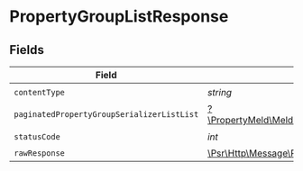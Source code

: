 # PropertyGroupListResponse


## Fields

| Field                                                                                                                                            | Type                                                                                                                                             | Required                                                                                                                                         | Description                                                                                                                                      |
| ------------------------------------------------------------------------------------------------------------------------------------------------ | ------------------------------------------------------------------------------------------------------------------------------------------------ | ------------------------------------------------------------------------------------------------------------------------------------------------ | ------------------------------------------------------------------------------------------------------------------------------------------------ |
| `contentType`                                                                                                                                    | *string*                                                                                                                                         | :heavy_check_mark:                                                                                                                               | N/A                                                                                                                                              |
| `paginatedPropertyGroupSerializerListList`                                                                                                       | [?\PropertyMeld\MeldAPI\Models\Shared\PaginatedPropertyGroupSerializerListList](../../models/shared/PaginatedPropertyGroupSerializerListList.md) | :heavy_minus_sign:                                                                                                                               | N/A                                                                                                                                              |
| `statusCode`                                                                                                                                     | *int*                                                                                                                                            | :heavy_check_mark:                                                                                                                               | N/A                                                                                                                                              |
| `rawResponse`                                                                                                                                    | [\Psr\Http\Message\ResponseInterface](https://www.php-fig.org/psr/psr-7/#33-psrhttpmessageresponseinterface)                                     | :heavy_minus_sign:                                                                                                                               | N/A                                                                                                                                              |